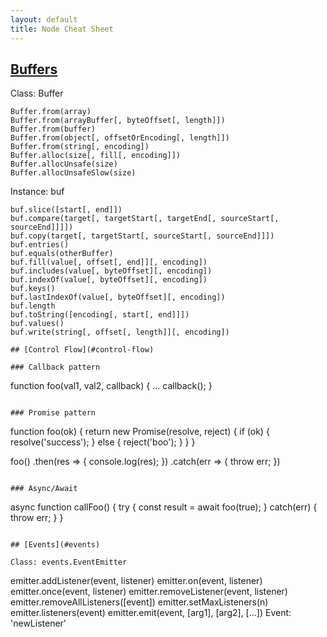 ```yaml
---
layout: default
title: Node Cheat Sheet
---
```


## [Buffers](#buffers)

Class: Buffer

```
Buffer.from(array)
Buffer.from(arrayBuffer[, byteOffset[, length]])
Buffer.from(buffer)
Buffer.from(object[, offsetOrEncoding[, length]])
Buffer.from(string[, encoding])
Buffer.alloc(size[, fill[, encoding]])
Buffer.allocUnsafe(size)
Buffer.allocUnsafeSlow(size)
```

Instance: buf

```
buf.slice([start[, end]])
buf.compare(target[, targetStart[, targetEnd[, sourceStart[, sourceEnd]]]])
buf.copy(target[, targetStart[, sourceStart[, sourceEnd]]])
buf.entries()
buf.equals(otherBuffer)
buf.fill(value[, offset[, end]][, encoding])
buf.includes(value[, byteOffset][, encoding])
buf.indexOf(value[, byteOffset][, encoding])
buf.keys()
buf.lastIndexOf(value[, byteOffset][, encoding])
buf.length
buf.toString([encoding[, start[, end]]])
buf.values()
buf.write(string[, offset[, length]][, encoding])

## [Control Flow](#control-flow)

### Callback pattern

```
function foo(val1, val2, callback) {
  ...
  callback();
}
```

### Promise pattern

```
function foo(ok) {
  return new Promise(resolve, reject) {
    if (ok) {
      resolve('success');
    } else {
      reject('boo');
    }
  }
}

foo()
  .then(res => {
    console.log(res);
  })
  .catch(err => {
    throw err;
  })
```

### Async/Await

```
async function callFoo() {
  try {
    const result = await foo(true);
  } catch(err) {
    throw err;
  }
}

```

## [Events](#events)

Class: events.EventEmitter

```
emitter.addListener(event, listener)
emitter.on(event, listener)
emitter.once(event, listener)
emitter.removeListener(event, listener)
emitter.removeAllListeners([event])
emitter.setMaxListeners(n)
emitter.listeners(event)
emitter.emit(event, [arg1], [arg2], [...])
Event: 'newListener'
```
